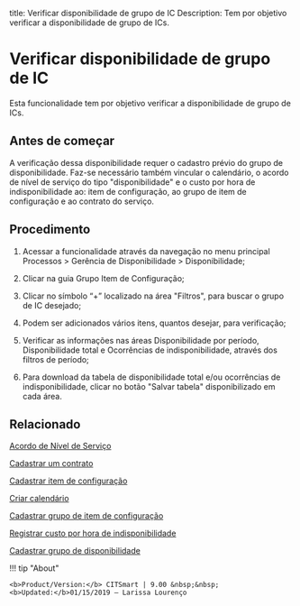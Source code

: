 title: Verificar disponibilidade de grupo de IC
Description: Tem por objetivo verificar a disponibilidade de grupo de ICs.
# Verificar disponibilidade de grupo de IC

Esta funcionalidade tem por objetivo verificar a disponibilidade de grupo de ICs.

Antes de começar
--------------------

A verificação dessa disponibilidade requer o cadastro prévio do grupo de
disponibilidade. Faz-se necessário também vincular o calendário, o acordo de
nível de serviço do tipo "disponibilidade" e o custo por hora de
indisponibilidade ao: item de configuração, ao grupo de item de configuração e
ao contrato do serviço.

Procedimento
----------------

1.  Acessar a funcionalidade através da navegação no menu principal Processos \>
    Gerência de Disponibilidade \> Disponibilidade;

2.  Clicar na guia Grupo Item de Configuração;

3.  Clicar no símbolo “+” localizado na área "Filtros", para buscar o grupo de IC
    desejado;

4.  Podem ser adicionados vários itens, quantos desejar, para verificação;

5.  Verificar as informações nas áreas Disponibilidade por período,
    Disponibilidade total e Ocorrências de indisponibilidade, através dos
    filtros de período;

6.  Para download da tabela de disponibilidade total e/ou ocorrências de
    indisponibilidade, clicar no botão "Salvar tabela" disponibilizado em cada
    área. 

Relacionado
----------------

[Acordo de Nível de Serviço](/pt-br/citsmart-platform-9/processes/service-level/use/service-level-agreement.html)

[Cadastrar um contrato](/pt-br/citsmart-platform-9/additional-features/contract-management/use/register-contract.html)

[Cadastrar item de configuração](/pt-br/citsmart-platform-9/processes/configuration/use/register-CI.html)

[Criar calendário](/pt-br/citsmart-platform-9/platform-administration/time/create-calendar.html)

[Cadastrar grupo de item de configuração](/pt-br/citsmart-platform-9/processes/configuration/configuration/register-configuration-item-group.html)

[Registrar custo por hora de indisponibilidade](/pt-br/citsmart-platform-9/processes/configuration/use/cost-per-hour-unavailability.html)

[Cadastrar grupo de disponibilidade](/pt-br/citsmart-platform-9/processes/availability/configuration/register-availability-group.html)



!!! tip "About"

    <b>Product/Version:</b> CITSmart | 9.00 &nbsp;&nbsp;
    <b>Updated:</b>01/15/2019 – Larissa Lourenço
